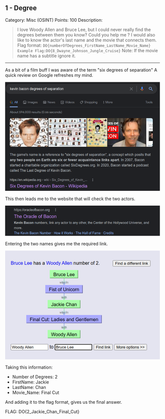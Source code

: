 ## 1 - Degree

Category: Misc (OSINT)
Points: 100
Description:

>I love Woody Allen and Bruce Lee, but I could never really find the degrees between them you know?
>Could you help me ? I would also like to know the actor's last name and the movie that connects them.
>Flag format: `DO{numberOfDegrees_FirstName_LastName_Movie_Name}` `Example
> Flag:DO{8_Dwayne_Johnson_Jungle_Cruise}` Note: If the movie name has a subtitle ignore it.

---
As a bit of a film buff I was aware of the term "six degrees of separation" A quick review on Google refreshes my mind.

![](20211011065411.png)

This then leads me to the website that will check the two actors.

![](20211011065524.png)

Entering the two names gives me the required link.

![](20211011065718.png)

Taking this information:
- Number of Degrees: 2
- FirstName: Jackie
- LastName: Chan
- Movie_Name: Final Cut 
 
And adding it to the flag format, gives us the final answer.

FLAG:
DO{2_Jackie_Chan_Final_Cut}
